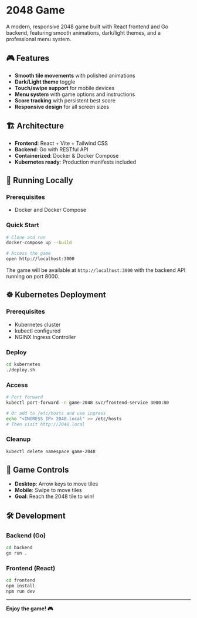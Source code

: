 # 2048 Game

A modern, responsive 2048 game built with React frontend and Go backend, featuring smooth animations, dark/light themes, and a professional menu system.

## 🎮 Features

- **Smooth tile movements** with polished animations
- **Dark/Light theme** toggle
- **Touch/swipe support** for mobile devices
- **Menu system** with game options and instructions
- **Score tracking** with persistent best score
- **Responsive design** for all screen sizes

## 🏗️ Architecture

- **Frontend**: React + Vite + Tailwind CSS
- **Backend**: Go with RESTful API
- **Containerized**: Docker & Docker Compose
- **Kubernetes ready**: Production manifests included

## 🚀 Running Locally

### Prerequisites
- Docker and Docker Compose

### Quick Start
```bash
# Clone and run
docker-compose up --build

# Access the game
open http://localhost:3000
```

The game will be available at `http://localhost:3000` with the backend API running on port 8000.

## ☸️ Kubernetes Deployment

### Prerequisites
- Kubernetes cluster
- kubectl configured
- NGINX Ingress Controller

### Deploy
```bash
cd kubernetes
./deploy.sh
```

### Access
```bash
# Port forward
kubectl port-forward -n game-2048 svc/frontend-service 3000:80

# Or add to /etc/hosts and use ingress
echo "<INGRESS_IP> 2048.local" >> /etc/hosts
# Then visit http://2048.local
```

### Cleanup
```bash
kubectl delete namespace game-2048
```

## 🎯 Game Controls

- **Desktop**: Arrow keys to move tiles
- **Mobile**: Swipe to move tiles
- **Goal**: Reach the 2048 tile to win!

## 🛠️ Development

### Backend (Go)
```bash
cd backend
go run .
```

### Frontend (React)
```bash
cd frontend
npm install
npm run dev
```

---

**Enjoy the game! 🎮**